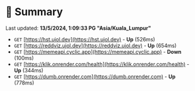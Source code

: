 # 📖 Summary
Last updated: **13/5/2024, 1:09:33 PG "Asia/Kuala_Lumpur"**

- `GET` [https://hst.ujol.dev](https://hst.ujol.dev) - **Up** (526ms)
- `GET` [https://reddviz.ujol.dev](https://reddviz.ujol.dev) - **Up** (654ms)
- `GET` [https://memeapi.cyclic.app](https://memeapi.cyclic.app) - **Down** (100ms)
- `GET` [https://klik.onrender.com/health](https://klik.onrender.com/health) - **Up** (344ms)
- `GET` [https://dumb.onrender.com](https://dumb.onrender.com) - **Up** (778ms)
